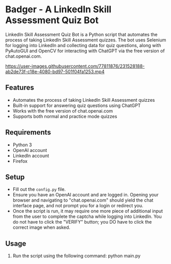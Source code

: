# Badger - A LinkedIn Skill Assessment Quiz Bot

LinkedIn Skill Assessment Quiz Bot is a Python script that automates the process of taking LinkedIn Skill Assessment quizzes. The bot uses Selenium for logging into LinkedIn and collecting data for quiz questions, along with PyAutoGUI and OpenCV for interacting with ChatGPT via the free version of chat.openai.com.



https://user-images.githubusercontent.com/77811876/231528188-ab2de73f-c18e-4080-bd97-501f04fa1253.mp4



## Features
- Automates the process of taking LinkedIn Skill Assessment quizzes
- Built-in support for answering quiz questions using ChatGPT
- Works with the free version of chat.openai.com
- Supports both normal and practice mode quizzes

## Requirements
- Python 3
- OpenAI account
- LinkedIn account
- Firefox

## Setup
- Fill out the `config.py` file.
- Ensure you have an OpenAI account and are logged in. Opening your browser and navigating to "chat.openai.com" should yield the chat interface page, and not prompt you for a login or redirect you.
- Once the script is run, it may require one more piece of additional input from the user to complete the captcha while logging into LinkedIn. You do not have to click the "VERIFY" button; you DO have to click the correct image when asked.

## Usage
1. Run the script using the following command: python main.py
